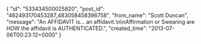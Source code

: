  {
   "id": "533434500025820",
   "post_id": "462493170453287_483058458396758",
   "from_name": "Scott Duncan",
   "message": "An AFFIDAVIT is... an affidavit.\n\nAffirmation or Swearing are HOW the affidavit is AUTHENTICATED.",
   "created_time": "2013-07-06T00:23:12+0000"
 }
